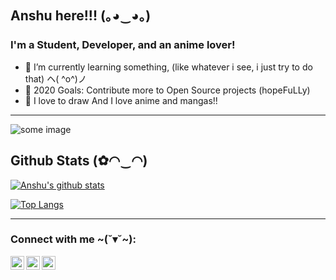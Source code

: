 ## Anshu here!!! (｡◕‿◕｡)

### I'm a Student, Developer, and an anime lover!

- 💜 I’m currently learning something, (like whatever i see, i just try to do that) ヘ( ^o^)ノ
- 🥅 2020 Goals: Contribute more to Open Source projects (hopeFuLLy)
- 🌸 I love to draw And I love anime and mangas!!

---

![some image](https://github.com/anshukaira/anshukaira/deku.jpeg)

## Github Stats (✿◠‿◠)

[![Anshu's github stats](https://github-readme-stats.vercel.app/api?username=anshukaira&hide=prs&count_private=true&show_icons=true&theme=monokai)](https://github.com/anuraghazra/github-readme-stats)

[![Top Langs](https://github-readme-stats.vercel.app/api/top-langs/?username=anshukaira&layout=compact&theme=monokai&hide=tex)](https://github.com/anuraghazra/github-readme-stats)

---

### Connect with me ~(˘▾˘~):

[<img align="left" alt="anshu | Twitter" width="22px" src="https://cdn.jsdelivr.net/npm/simple-icons@v3/icons/twitter.svg" />][twitter]
[<img align="left" alt="anshu | LinkedIn" width="22px" src="https://cdn.jsdelivr.net/npm/simple-icons@v3/icons/linkedin.svg" />][linkedin]
[<img align="left" alt="anshu | Instagram" width="22px" src="https://cdn.jsdelivr.net/npm/simple-icons@v3/icons/instagram.svg" />][instagram]

<br />
<br />

[twitter]: https://twitter.com/kairahiwatari
[instagram]: https://instagram.com/kaira__17
[linkedin]: https://linkedin.com/in/anshukaira

<!--comment--6da4ce7d64eadc234f44da969d874fc3637b7999-->
